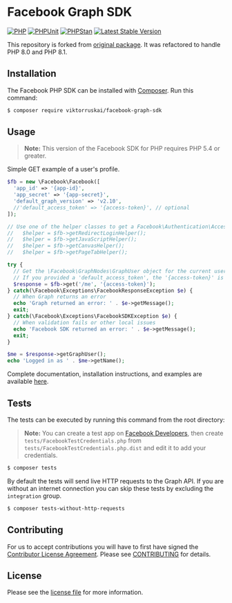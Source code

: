 # Facebook Graph SDK

[![PHP](https://img.shields.io/packagist/php-v/viktorruskai/facebook-graph-sdk?label=PHP)](https://github.com/viktorruskai/facebook-graph-sdk)
[![PHPUnit](https://github.com/viktorruskai/facebook-graph-sdk/actions/workflows/phpunit.yml/badge.svg)](https://github.com/viktorruskai/facebook-graph-sdk/actions/workflows/phpunit.yml)
[![PHPStan](https://github.com/viktorruskai/facebook-graph-sdk/actions/workflows/phpstan.yml/badge.svg)](https://github.com/viktorruskai/facebook-graph-sdk/actions/workflows/phpstan.yml)
[![Latest Stable Version](https://img.shields.io/github/v/release/viktorruskai/facebook-graph-sdk)](https://packagist.org/packages/viktorruskai/facebook-graph-sdk)

This repository is forked from [original package](https://github.com/facebookarchive/php-graph-sdk). It was refactored to handle PHP 8.0 and PHP 8.1.

## Installation

The Facebook PHP SDK can be installed with [Composer](https://getcomposer.org/). Run this command:

```bash
$ composer require viktorruskai/facebook-graph-sdk
```

## Usage

> **Note:** This version of the Facebook SDK for PHP requires PHP 5.4 or greater.

Simple GET example of a user's profile.

```php
$fb = new \Facebook\Facebook([
  'app_id' => '{app-id}',
  'app_secret' => '{app-secret}',
  'default_graph_version' => 'v2.10',
  //'default_access_token' => '{access-token}', // optional
]);

// Use one of the helper classes to get a Facebook\Authentication\AccessToken entity.
//   $helper = $fb->getRedirectLoginHelper();
//   $helper = $fb->getJavaScriptHelper();
//   $helper = $fb->getCanvasHelper();
//   $helper = $fb->getPageTabHelper();

try {
  // Get the \Facebook\GraphNodes\GraphUser object for the current user.
  // If you provided a 'default_access_token', the '{access-token}' is optional.
  $response = $fb->get('/me', '{access-token}');
} catch(\Facebook\Exceptions\FacebookResponseException $e) {
  // When Graph returns an error
  echo 'Graph returned an error: ' . $e->getMessage();
  exit;
} catch(\Facebook\Exceptions\FacebookSDKException $e) {
  // When validation fails or other local issues
  echo 'Facebook SDK returned an error: ' . $e->getMessage();
  exit;
}

$me = $response->getGraphUser();
echo 'Logged in as ' . $me->getName();
```

Complete documentation, installation instructions, and examples are available [here](docs/).

## Tests
The tests can be executed by running this command from the root directory:

> **Note:** You can create a test app on [Facebook Developers](https://developers.facebook.com), then create `tests/FacebookTestCredentials.php` from `tests/FacebookTestCredentials.php.dist` and edit it to add your credentials. 

```bash
$ composer tests
```

By default the tests will send live HTTP requests to the Graph API. If you are without an internet connection you can skip these tests by excluding the `integration` group.

```bash
$ composer tests-without-http-requests
```

## Contributing

For us to accept contributions you will have to first have signed the [Contributor License Agreement](https://developers.facebook.com/opensource/cla). Please see [CONTRIBUTING](https://github.com/facebook/php-graph-sdk/blob/master/CONTRIBUTING.md) for details.

## License

Please see the [license file](https://github.com/facebook/php-graph-sdk/blob/master/LICENSE) for more information.
